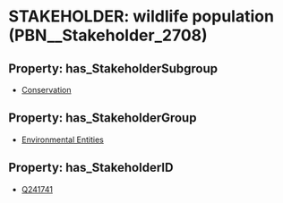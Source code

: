 # STAKEHOLDER: __wildlife population__ (PBN__Stakeholder_2708)

## Property: has_StakeholderSubgroup

* [Conservation](PBN__StakeholderSubgroup_160)

## Property: has_StakeholderGroup

* [Environmental Entities](PBN__StakeholderGroup_13)

## Property: has_StakeholderID

* [Q241741](Q241741)

